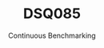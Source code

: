 ---
layout: default
title: DSQ085
subtitle: Continuous Benchmarking
selected: TPC-DS
expanded: Benchmarking
benchmark: /individual_results/DSQ085.html
---